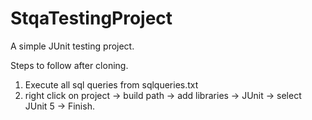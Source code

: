 # StqaTestingProject
A simple JUnit testing project.

Steps to follow after cloning.

1. Execute all sql queries from sqlqueries.txt
2. right click on project -> build path -> add libraries -> JUnit -> select JUnit 5 -> Finish.
